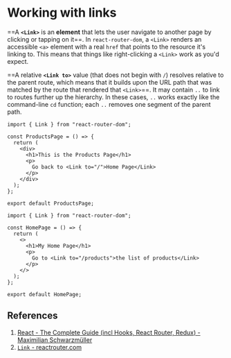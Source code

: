 # Working with links

==A **`<Link>`** is an **element** that lets the user navigate to another page by clicking or tapping on it==. In `react-router-dom`, a `<Link>` renders an accessible `<a>` element with a real `href` that points to the resource it's linking to. This means that things like right-clicking a `<Link>` work as you'd expect.

==A relative **`<Link to>`** value (that does not begin with `/`) resolves relative to the parent route, which means that it builds upon the URL path that was matched by the route that rendered that `<Link>`==. It may contain `..` to link to routes further up the hierarchy. In these cases, `..` works exactly like the command-line `cd` function; each `..` removes one segment of the parent path.

```react
import { Link } from "react-router-dom";

const ProductsPage = () => {
  return (
    <div>
      <h1>This is the Products Page</h1>
      <p>
        Go back to <Link to="/">Home Page</Link>
      </p>
    </div>
  );
};

export default ProductsPage;
```

```react
import { Link } from "react-router-dom";

const HomePage = () => {
  return (
    <>
      <h1>My Home Page</h1>
      <p>
        Go to <Link to="/products">the list of products</Link>
      </p>
    </>
  );
};

export default HomePage;
```

## References

1. [React - The Complete Guide (incl Hooks, React Router, Redux) - Maximilian Schwarzmüller](https://www.udemy.com/course/react-the-complete-guide-incl-redux/)
2. [`Link` - reactrouter.com](https://reactrouter.com/en/main/components/link)